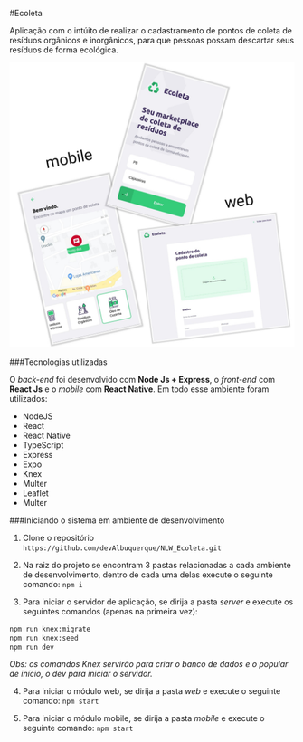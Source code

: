 #Ecoleta

Aplicação com o intúito de realizar o cadastramento de pontos de coleta de resíduos orgânicos e inorgânicos, para que pessoas possam descartar seus resíduos de forma ecológica.

![Ecoleta](./assets/ecoleta.jpg)

###Tecnologias utilizadas

O *back-end* foi desenvolvido com **Node Js + Express**, o *front-end* com **React Js** e o *mobile* com **React Native**. Em todo esse ambiente foram utilizados:

- NodeJS
- React
- React Native
- TypeScript
- Express
- Expo
- Knex
- Multer
- Leaflet
- Multer 

###Iniciando o sistema em ambiente de desenvolvimento

1. Clone o repositório
```https://github.com/devAlbuquerque/NLW_Ecoleta.git```

2. Na raiz do projeto se encontram 3 pastas relacionadas a cada ambiente de desenvolvimento, dentro de cada uma delas execute o seguinte comando:
```npm i```

3. Para iniciar o servidor de aplicação, se dirija a pasta *server* e execute os seguintes comandos (apenas na primeira vez):
```
npm run knex:migrate
npm run knex:seed 
npm run dev 
```
*Obs: os comandos Knex servirão para criar o banco de dados e o popular de início, o dev para iniciar o servidor.*

4. Para iniciar o módulo web, se dirija a pasta *web* e execute o seguinte comando:
``` npm start ```

5. Para iniciar o módulo mobile, se dirija a pasta *mobile* e execute o seguinte comando:
``` npm start ```